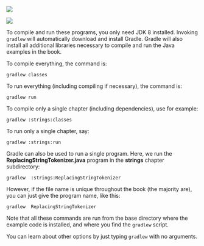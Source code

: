 [![](https://travis-ci.org/BruceEckel/OnJava8-Examples.svg?branch=master)](https://travis-ci.org/BruceEckel/OnJava8-Examples)

[![](https://ci.appveyor.com/api/projects/status/github/BruceEckel/OnJava8-Examples)](https://ci.appveyor.com/api/projects/status/github/BruceEckel/OnJava8-Examples)

To compile and run these programs, you only need JDK 8 installed. 
Invoking `gradlew` will automatically download and install Gradle.
Gradle will also install all additional libraries necessary to compile
and run the Java examples in the book.

To compile everything, the command is:

`gradlew classes`

To run everything (including compiling if necessary), the command is:

`gradlew run`

To compile only a single chapter (including dependencies), use for example:

`gradlew :strings:classes`

To run only a single chapter, say:

`gradlew :strings:run`

Gradle can also be used to run a single program. Here, we run the **ReplacingStringTokenizer.java**
program in the **strings** chapter subdirectory:

`gradlew  :strings:ReplacingStringTokenizer`

However, if the file name is unique throughout the book (the majority are), you can just give the
program name, like this:

`gradlew  ReplacingStringTokenizer`

Note that all these commands are run from the base directory where the example code is installed, and where you find the
`gradlew` script.

You can learn about other options by just typing `gradlew` with no arguments.
